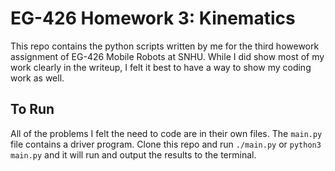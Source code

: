 # EG-426 Homework 3: Kinematics

This repo contains the python scripts written by me for the third howework assignment
of EG-426 Mobile Robots at SNHU.  While I did show most of my work clearly in the 
writeup, I felt it best to have a way to show my coding work as well.

## To Run

All of the problems I felt the need to code are in their own files.  The `main.py` 
file contains a driver program.  Clone this repo and run `./main.py` or `python3 main.py` 
and it will run and output the results to the terminal.
